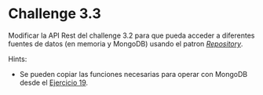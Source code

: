 # Challenge 3.3

Modificar la API Rest del challenge 3.2 para que pueda acceder a diferentes fuentes de datos (en memoria y MongoDB) usando el patron *[Repository](https://medium.com/@pererikbergman/repository-design-pattern-e28c0f3e4a30)*.

Hints:

- Se pueden copiar las funciones necesarias para operar con MongoDB desde el [Ejercicio 19](https://github.com/rfinochi/golang-workshop-src/tree/master/19-dbaccess).

